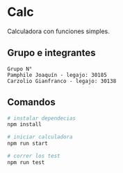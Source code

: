 # Calc

Calculadora con funciones simples.

## Grupo e integrantes
	Grupo N° 
	Pamphile Joaquín - legajo: 30185
	Carzolio Gianfranco - legajo: 30138
## Comandos

```bash
# instalar dependecias
npm install

# iniciar calculadora
npm run start

# correr los test
npm run test
```
